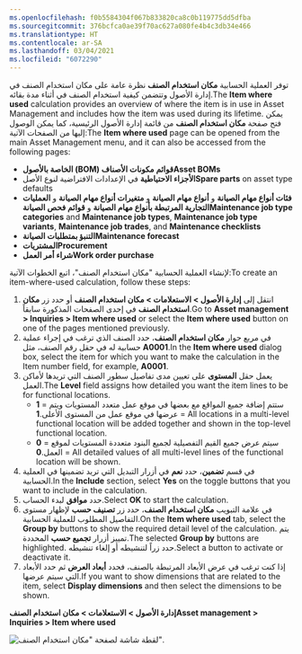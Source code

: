```yaml
---
ms.openlocfilehash: f0b5584304f067b833820ca8c0b119775dd5dfba
ms.sourcegitcommit: 376bcfca0ae39f70ac627a080fe4b4c3db34e466
ms.translationtype: HT
ms.contentlocale: ar-SA
ms.lasthandoff: 03/04/2021
ms.locfileid: "6072290"
---
```

<span data-ttu-id="af68a-101">توفر العملية الحسابية **مكان استخدام الصنف** نظرة عامة على مكان استخدام الصنف في إدارة الأصول وتتضمن كيفية استخدام الصنف في أثناء مدة بقائه.</span><span class="sxs-lookup"><span data-stu-id="af68a-101">The **Item where used** calculation provides an overview of where the item is in use in Asset Management and includes how the item was used during its lifetime.</span></span> <span data-ttu-id="af68a-102">يمكن فتح صفحة **مكان استخدام الصنف** من قائمة إدارة الأصول الرئيسية، كما يمكن الوصول إليها من الصفحات الآتية:</span><span class="sxs-lookup"><span data-stu-id="af68a-102">The **Item where used** page can be opened from the main Asset Management menu, and it can also be accessed from the following pages:</span></span>

- <span data-ttu-id="af68a-103">**‏‫قوائم مكونات الأصناف (BOM)‬‬ الخاصة بالأصول**</span><span class="sxs-lookup"><span data-stu-id="af68a-103">**Asset BOMs**</span></span>
- <span data-ttu-id="af68a-104">**الأجزاء الاحتياطية** في الإعدادات الافتراضية لنوع الأصل‬</span><span class="sxs-lookup"><span data-stu-id="af68a-104">**Spare parts** on asset type defaults</span></span>
- <span data-ttu-id="af68a-105">**فئات أنواع مهام الصيانة** و **أنواع مهام الصيانة** و **متغيرات أنواع مهام الصيانة** و **‏‫العمليات التجارية المرتبطة بأنواع مهام الصيانة‬** و **قوائم فحص الصيانة**</span><span class="sxs-lookup"><span data-stu-id="af68a-105">**Maintenance job type categories** and **Maintenance job types**, **Maintenance job type variants**, **Maintenance job trades**, and **Maintenance checklists**</span></span>
- <span data-ttu-id="af68a-106">**التنبؤ بمتطلبات الصيانة**</span><span class="sxs-lookup"><span data-stu-id="af68a-106">**Maintenance forecast**</span></span>
- <span data-ttu-id="af68a-107">**المشتريات**</span><span class="sxs-lookup"><span data-stu-id="af68a-107">**Procurement**</span></span>
- <span data-ttu-id="af68a-108">**شراء أمر العمل**</span><span class="sxs-lookup"><span data-stu-id="af68a-108">**Work order purchase**</span></span>

<span data-ttu-id="af68a-109">لإنشاء العملية الحسابية "مكان استخدام الصنف"، اتبع الخطوات الآتية:</span><span class="sxs-lookup"><span data-stu-id="af68a-109">To create an item-where-used calculation, follow these steps:</span></span>

1.  <span data-ttu-id="af68a-110">انتقل إلى **إدارة الأصول > الاستعلامات > مكان استخدام الصنف** أو حدد زر **مكان استخدام الصنف** في إحدى الصفحات المذكورة سابقاً.</span><span class="sxs-lookup"><span data-stu-id="af68a-110">Go to **Asset management > Inquiries > Item where used** or select the **Item where used** button on one of the pages mentioned previously.</span></span>
2.  <span data-ttu-id="af68a-111">في مربع حوار **مكان استخدام الصنف**، حدد الصنف الذي ترغب في إجراء عملية حسابية له في حقل رقم الصنف، مثل **A0001**.</span><span class="sxs-lookup"><span data-stu-id="af68a-111">In the **Item where used** dialog box, select the item for which you want to make the calculation in the Item number field, for example, **A0001**.</span></span>
3.  <span data-ttu-id="af68a-112">يعمل حقل **المستوى** على تعيين مدى تفاصيل سطور الصنف التي تريدها لأماكن العمل.</span><span class="sxs-lookup"><span data-stu-id="af68a-112">The **Level** field assigns how detailed you want the item lines to be for functional locations.</span></span>
    - <span data-ttu-id="af68a-113">**1** = ستتم إضافة جميع المواقع مع بعضها في موقع عمل متعدد المستويات ويتم عرضها في موقع عمل من المستوى الأعلى.</span><span class="sxs-lookup"><span data-stu-id="af68a-113">**1** = All locations in a multi-level functional location will be added together and shown in the top-level functional location.</span></span>
    - <span data-ttu-id="af68a-114">**0** = سيتم عرض جميع القيم التفصيلية لجميع البنود متعددة المستويات لموقع العمل.</span><span class="sxs-lookup"><span data-stu-id="af68a-114">**0** = All detailed values of all multi-level lines of the functional location will be shown.</span></span>
4.  <span data-ttu-id="af68a-115">في قسم **تضمين**، حدد **نعم** في أزرار التبديل التي تريد تضمينها في العملية الحسابية.</span><span class="sxs-lookup"><span data-stu-id="af68a-115">In the **Include** section, select **Yes** on the toggle buttons that you want to include in the calculation.</span></span>
5.  <span data-ttu-id="af68a-116">حدد **موافق** لبدء الحساب.</span><span class="sxs-lookup"><span data-stu-id="af68a-116">Select **OK** to start the calculation.</span></span>
6.  <span data-ttu-id="af68a-117">في علامة التبويب **مكان استخدام الصنف**، حدد زر **تصنيف حسب** لإظهار مستوى التفاصيل المطلوب للعملية الحسابية.</span><span class="sxs-lookup"><span data-stu-id="af68a-117">On the **Item where used** tab, select the **Group by** buttons to show the required detail level of the calculation.</span></span> <span data-ttu-id="af68a-118">يتم تمييز أزرار **تجميع حسب** المحددة.</span><span class="sxs-lookup"><span data-stu-id="af68a-118">The selected **Group by** buttons are highlighted.</span></span> <span data-ttu-id="af68a-119">حدد زراً لتنشيطه أو إلغاء تنشيطه.</span><span class="sxs-lookup"><span data-stu-id="af68a-119">Select a button to activate or deactivate it.</span></span>
7.  <span data-ttu-id="af68a-120">إذا كنت ترغب في عرض الأبعاد المرتبطة بالصنف، فحدد **أبعاد العرض** ثم حدد الأبعاد التي سيتم عرضها.</span><span class="sxs-lookup"><span data-stu-id="af68a-120">If you want to show dimensions that are related to the item, select **Display dimensions** and then select the dimensions to be shown.</span></span>


<span data-ttu-id="af68a-121">**إدارة الأصول > الاستعلامات > مكان استخدام الصنف**</span><span class="sxs-lookup"><span data-stu-id="af68a-121">**Asset management > Inquiries > Item where used**</span></span>
 

![لقطة شاشة لصفحة "مكان استخدام الصنف".](../media/item-where-used-ss.png)
 


